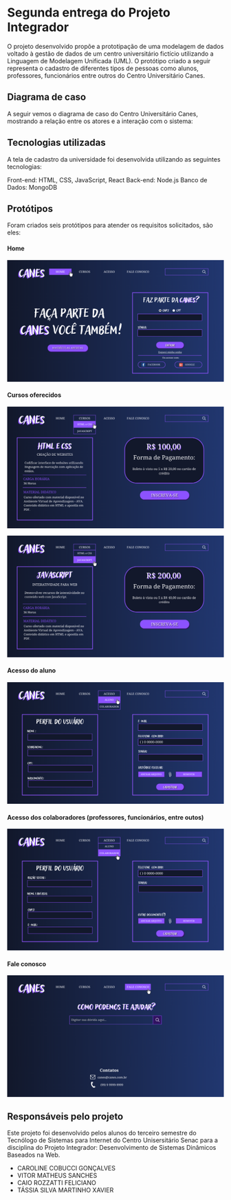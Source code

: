 # Segunda entrega do Projeto Integrador

O projeto desenvolvido propõe a prototipação de uma modelagem de dados voltado à gestão de dados de um centro universitário fictício utilizando a Linguagem de Modelagem Unificada (UML). O protótipo criado a seguir representa o cadastro de diferentes tipos de pessoas como alunos, professores, funcionários entre outros do Centro Universitário Canes.

## Diagrama de caso

A seguir vemos o diagrama de caso do Centro Universitário Canes, mostrando a relação entre os atores e a interação com o sistema:

## Tecnologias utilizadas

A tela de cadastro da universidade foi desenvolvida utilizando as seguintes tecnologias:

Front-end: HTML, CSS, JavaScript, React
Back-end: Node.js
Banco de Dados: MongoDB

## Protótipos

Foram criados seis protótipos para atender os requisitos solicitados, são eles:

#### Home

![home](https://github.com/CaiorFeliciano/prototipos_canes/blob/main/1.png?raw=true)

#### Cursos oferecidos

![home](https://github.com/CaiorFeliciano/prototipos_canes/blob/main/2.png?raw=true)

![home](https://github.com/CaiorFeliciano/prototipos_canes/blob/main/3.png?raw=true)

#### Acesso do aluno

![home](https://github.com/CaiorFeliciano/prototipos_canes/blob/main/4.png?raw=true)

#### Acesso dos colaboradores (professores, funcionários, entre outos)

![home](https://github.com/CaiorFeliciano/prototipos_canes/blob/main/5.png?raw=true)

#### Fale conosco

![home](https://github.com/CaiorFeliciano/prototipos_canes/blob/main/6.png?raw=true)

## Responsáveis pelo projeto

Este projeto foi desenvolvido pelos alunos do terceiro semestre do Tecnólogo de Sistemas para Internet do Centro Unisersitário Senac para a disciplina do Projeto Integrador: Desenvolvimento de Sistemas Dinâmicos Baseados na Web.

- CAROLINE COBUCCI GONÇALVES
- VITOR MATHEUS SANCHES
- CAIO ROZZATTI FELICIANO
- TÁSSIA SILVA MARTINHO XAVIER
 
 
 
 
